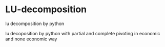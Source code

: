 # LU-decomposition
lu decomposition by python

lu decoposition by python with partial and complete pivoting in economic and none economic way
